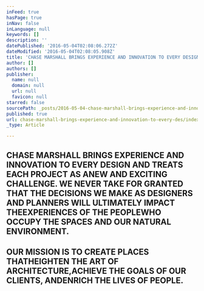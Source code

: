 ```yaml
---
inFeed: true
hasPage: true
inNav: false
inLanguage: null
keywords: []
description: ''
datePublished: '2016-05-04T02:08:06.272Z'
dateModified: '2016-05-04T02:08:05.908Z'
title: 'CHASE MARSHALL BRINGS EXPERIENCE AND INNOVATION TO EVERY DESIGN AND TREATS EACH PROJECT AS ANEW AND EXCITING CHALLENGE. WE NEVER TAKE FOR GRANTED THAT THE DECISIONS WE MAKE AS DESIGNERS AND PLANNERS WILL ULTIMATELY IMPACT THEEXPERIENCES OF THE PEOPLEWHO OCCUPY THE SPACES AND OUR NATURAL ENVIRONMENT. '
author: []
authors: []
publisher:
  name: null
  domain: null
  url: null
  favicon: null
starred: false
sourcePath: _posts/2016-05-04-chase-marshall-brings-experience-and-innovation-to-every-des.md
published: true
url: chase-marshall-brings-experience-and-innovation-to-every-des/index.html
_type: Article

---
```

## CHASE MARSHALL BRINGS EXPERIENCE AND INNOVATION TO EVERY DESIGN AND TREATS EACH PROJECT AS A**NEW AND EXCITING CHALLENGE.** WE NEVER TAKE FOR GRANTED THAT THE DECISIONS WE MAKE AS DESIGNERS AND PLANNERS WILL ULTIMATELY IMPACT THE**EXPERIENCES OF THE PEOPLE**WHO OCCUPY THE SPACES AND OUR NATURAL ENVIRONMENT. 

## OUR MISSION IS TO CREATE PLACES THAT**HEIGHTEN THE ART OF ARCHITECTURE**,**ACHIEVE THE GOALS OF OUR CLIENTS**, AND**ENRICH THE LIVES OF PEOPLE**.